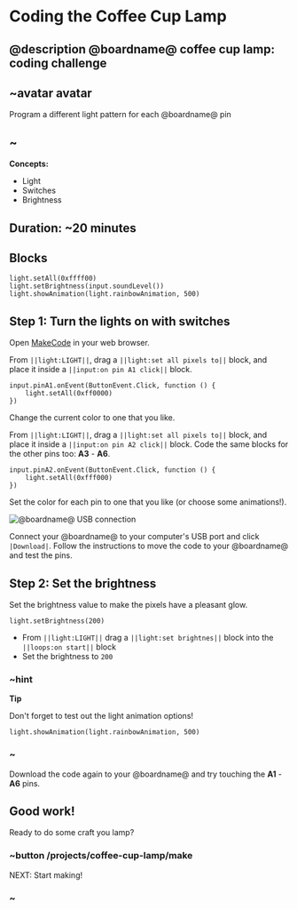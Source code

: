 # Coding the Coffee Cup Lamp

## @description @boardname@ coffee cup lamp: coding challenge

## ~avatar avatar

Program a different light pattern for each @boardname@ pin

## ~

**Concepts:**

* Light
* Switches
* Brightness

## Duration: ~20 minutes

## Blocks

```cards
light.setAll(0xffff00)
light.setBrightness(input.soundLevel())
light.showAnimation(light.rainbowAnimation, 500)
```

## Step 1: Turn the lights on with switches

Open [MakeCode](@homeurl@) in your web browser.

From `||light:LIGHT||`, drag a `||light:set all pixels to||` block, and place it inside a `||input:on pin A1 click||` block.

```blocks
input.pinA1.onEvent(ButtonEvent.Click, function () {
    light.setAll(0xff0000)
})
```

Change the current color to one that you like.

From `||light:LIGHT||`, drag a `||light:set all pixels to||` block, and place it inside a `||input:on pin A2 click||` block. Code the same blocks for the other pins too: **A3** - **A6**.

```blocks
input.pinA2.onEvent(ButtonEvent.Click, function () {
    light.setAll(0xfff000)
})
```

Set the color for each pin to one that you like (or choose some animations!).

![@boardname@ USB connection](/static/cp/projects/coffee-cup-lamp/connect.jpg)

Connect your @boardname@ to your computer's USB port and click `|Download|`. Follow the instructions to move the code to your @boardname@ and test the pins.

## Step 2: Set the brightness

Set the brightness value to make the pixels have a pleasant glow.

```blocks
light.setBrightness(200)
```

* From `||light:LIGHT||` drag a `||light:set brightnes||` block into the `||loops:on start||` block
* Set the brightness to `200`

### ~hint

**Tip**

Don't forget to test out the light animation options!

```block
light.showAnimation(light.rainbowAnimation, 500)
```

### ~

Download the code again to your @boardname@ and try touching the **A1** - **A6** pins.

## Good work!

Ready to do some craft you lamp?

### ~button /projects/coffee-cup-lamp/make

NEXT: Start making!

### ~